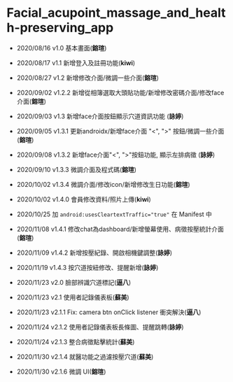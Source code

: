 # Facial_acupoint_massage_and_health-preserving_app
- 2020/08/16 v1.0 基本畫面(**鎔瑄**)            
- 2020/08/17 v1.1 新增登入及註冊功能(**kiwi**)
- 2020/08/27 v1.2 新增修改介面/微調一些介面(**鎔瑄**)
- 2020/09/02 v1.2.2 新增從相簿選取大頭貼功能/新增修改密碼介面/修改face介面(**鎔瑄**)
- 2020/09/03 v1.3 新增face介面按鈕顯示穴道資訊功能 (**詠婷**)
- 2020/09/05 v1.3.1 更新androidx/新增face介面 "<", ">" 按鈕/微調一些介面(**鎔瑄**)
- 2020/09/08 v1.3.2 新增face介面"<", ">"按鈕功能, 顯示左排病徵 (**詠婷**)
- 2020/09/10 v1.3.3 微調介面及程式碼(**鎔瑄**)
- 2020/10/02 v1.3.4 微調介面/修改icon/新增修改生日功能(**鎔瑄**)
- 2020/10/02 v1.4.0 會員修改資料/照片上傳(**kiwi**)

- 2020/10/25 加   `android:usesCleartextTraffic="true"`  在 Manifest 中

- 2020/11/08 v1.4.1 修改chat為dashboard/新增螢幕使用、病徵按壓統計介面(**鎔瑄**)
- 2020/11/09 v1.4.2 新增按壓紀錄、開啟相機鍵調整(**詠婷**)

- 2020/11/19 v1.4.3 按穴道按紐修改、提醒新增(**詠婷**)
- 2020/11/23 v2.0 臉部辨識穴道標記(**逼八**)
- 2020/11/23 v2.1  使用者記錄儀表板(**蘇美**)
- 2020/11/23 v2.1.1  Fix: camera btn onClick listener 衝突解決(**逼八**)
- 2020/11/24 v2.1.2  使用者記錄儀表板長條圖、提醒跳轉(**詠婷**)
- 2020/11/24 v2.1.3  整合病徵點擊統計(**蘇美**)
- 2020/11/30 v2.1.4  就醫功能之過濾按壓穴道(**蘇美**)
- 2020/11/30 v2.1.6  微調 UI(**鎔瑄**)
